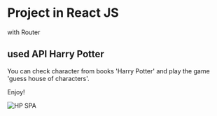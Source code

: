# Project in React JS 
with Router 

## used API Harry Potter

You can check character from books 'Harry Potter' and play the game 'guess house of characters'.

Enjoy!


![HP SPA](https://github.com/zoska91/portfolio/blob/master/img/projects/HP.PNG "HP SPA")
